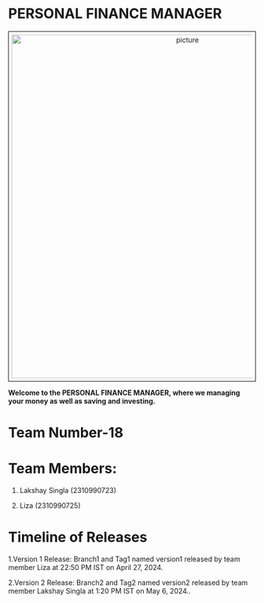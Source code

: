 # PERSONAL FINANCE MANAGER
<div style="text-align:center; border: 1px solid black; padding: 6px;">
    <img src="https://www.google.com/imgres?q=personal%20finance%20management&imgurl=https%3A%2F%2Fd28wu8o6itv89t.cloudfront.net%2Fimages%2FPERSONALFINANCEMANAGEMENTjpg-1642582363388.jpeg&imgrefurl=https%3A%2F%2Fwww.fincash.com%2Fl%2Fpersonal-finance-management&docid=j8VxByjgV76AnM&tbnid=dCh4gJrmdwjgRM&vet=12ahUKEwjQrpKpofmFAxWvsVYBHaKyDMcQM3oECFEQAA..i&w=404&h=261&hcb=2&ved=2ahUKEwjQrpKpofmFAxWvsVYBHaKyDMcQM3oECFEQAA" alt="picture" alt="picture" width="700"/>
</div>



__Welcome to the PERSONAL FINANCE MANAGER, where we managing your money as well as saving and investing.__


# Team Number-18

# Team Members:

1. Lakshay Singla (2310990723)

2. Liza (2310990725)

# Timeline of Releases

1.Version 1 Release:
Branch1 and Tag1 named version1 released by team member Liza at 22:50 PM IST on April 27, 2024.

2.Version 2 Release:
Branch2 and Tag2 named version2 released by team member Lakshay Singla at 1:20 PM IST on May 6, 2024..








